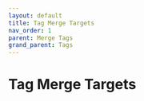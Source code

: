 ```yaml
---
layout: default
title: Tag Merge Targets
nav_order: 1
parent: Merge Tags
grand_parent: Tags
---
```


# Tag Merge Targets
